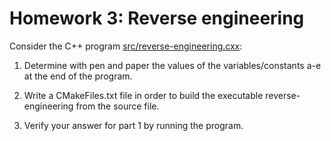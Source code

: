 Homework 3: Reverse engineering
===============================

Consider the C++ program
[src/reverse-engineering.cxx](src/reverse-engineering.cxx):

1.  Determine with pen and paper the values of the variables/constants
    a-e at the end of the program.

2.  Write a CMakeFiles.txt file in order to build the executable
    reverse-engineering from the source file.

3.  Verify your answer for part 1 by running the program.